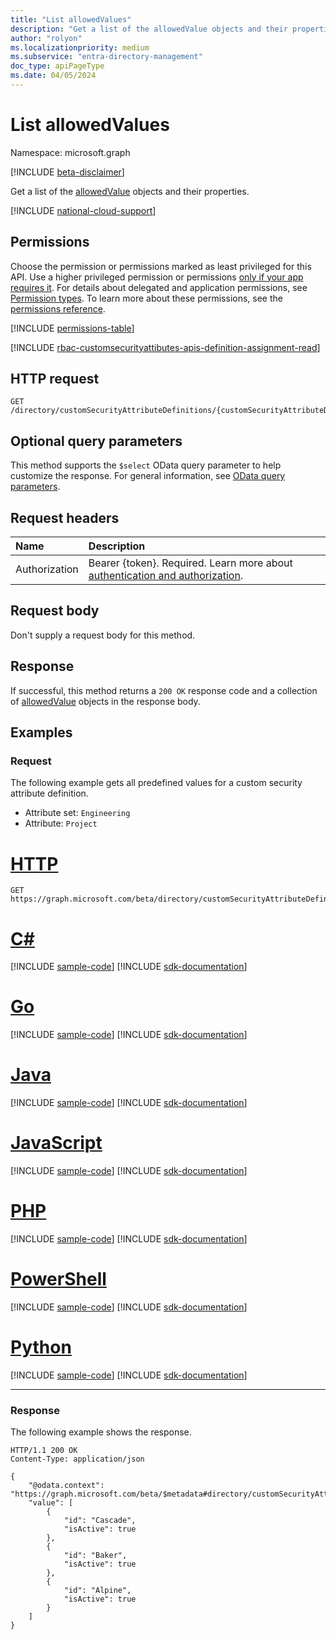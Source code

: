 ```yaml
---
title: "List allowedValues"
description: "Get a list of the allowedValue objects and their properties."
author: "rolyon"
ms.localizationpriority: medium
ms.subservice: "entra-directory-management"
doc_type: apiPageType
ms.date: 04/05/2024
---
```


# List allowedValues

Namespace: microsoft.graph

[!INCLUDE [beta-disclaimer](../../includes/beta-disclaimer.md)]

Get a list of the [allowedValue](../resources/allowedvalue.md) objects and their properties.

[!INCLUDE [national-cloud-support](../../includes/all-clouds.md)]

## Permissions

Choose the permission or permissions marked as least privileged for this API. Use a higher privileged permission or permissions [only if your app requires it](/graph/permissions-overview#best-practices-for-using-microsoft-graph-permissions). For details about delegated and application permissions, see [Permission types](/graph/permissions-overview#permission-types). To learn more about these permissions, see the [permissions reference](/graph/permissions-reference).

<!-- { "blockType": "permissions", "name": "customsecurityattributedefinition_list_allowedvalues" } -->
[!INCLUDE [permissions-table](../includes/permissions/customsecurityattributedefinition-list-allowedvalues-permissions.md)]

[!INCLUDE [rbac-customsecurityattibutes-apis-definition-assignment-read](../includes/rbac-for-apis/rbac-customsecurityattibutes-apis-definition-assignment-read.md)]

## HTTP request

<!-- {
  "blockType": "ignored"
}
-->
``` http
GET /directory/customSecurityAttributeDefinitions/{customSecurityAttributeDefinitionId}/allowedValues
```

## Optional query parameters

This method supports the `$select` OData query parameter to help customize the response. For general information, see [OData query parameters](/graph/query-parameters).

## Request headers

|Name|Description|
|:---|:---|
|Authorization|Bearer {token}. Required. Learn more about [authentication and authorization](/graph/auth/auth-concepts).|

## Request body

Don't supply a request body for this method.

## Response

If successful, this method returns a `200 OK` response code and a collection of [allowedValue](../resources/allowedvalue.md) objects in the response body.

## Examples

### Request

The following example gets all predefined values for a custom security attribute definition.

+ Attribute set: `Engineering`
+ Attribute: `Project`

# [HTTP](#tab/http)
<!-- {
  "blockType": "request",
  "name": "list_allowedvalue",
  "sampleKeys": ["Engineering_Project"]
}
-->
``` http
GET https://graph.microsoft.com/beta/directory/customSecurityAttributeDefinitions/Engineering_Project/allowedValues
```

# [C#](#tab/csharp)
[!INCLUDE [sample-code](../includes/snippets/csharp/list-allowedvalue-csharp-snippets.md)]
[!INCLUDE [sdk-documentation](../includes/snippets/snippets-sdk-documentation-link.md)]

# [Go](#tab/go)
[!INCLUDE [sample-code](../includes/snippets/go/list-allowedvalue-go-snippets.md)]
[!INCLUDE [sdk-documentation](../includes/snippets/snippets-sdk-documentation-link.md)]

# [Java](#tab/java)
[!INCLUDE [sample-code](../includes/snippets/java/list-allowedvalue-java-snippets.md)]
[!INCLUDE [sdk-documentation](../includes/snippets/snippets-sdk-documentation-link.md)]

# [JavaScript](#tab/javascript)
[!INCLUDE [sample-code](../includes/snippets/javascript/list-allowedvalue-javascript-snippets.md)]
[!INCLUDE [sdk-documentation](../includes/snippets/snippets-sdk-documentation-link.md)]

# [PHP](#tab/php)
[!INCLUDE [sample-code](../includes/snippets/php/list-allowedvalue-php-snippets.md)]
[!INCLUDE [sdk-documentation](../includes/snippets/snippets-sdk-documentation-link.md)]

# [PowerShell](#tab/powershell)
[!INCLUDE [sample-code](../includes/snippets/powershell/list-allowedvalue-powershell-snippets.md)]
[!INCLUDE [sdk-documentation](../includes/snippets/snippets-sdk-documentation-link.md)]

# [Python](#tab/python)
[!INCLUDE [sample-code](../includes/snippets/python/list-allowedvalue-python-snippets.md)]
[!INCLUDE [sdk-documentation](../includes/snippets/snippets-sdk-documentation-link.md)]

---

### Response

The following example shows the response.

<!-- {
  "blockType": "response",
  "truncated": true,
  "@odata.type": "Collection(microsoft.graph.allowedValue)"
}
-->
``` http
HTTP/1.1 200 OK
Content-Type: application/json

{
    "@odata.context": "https://graph.microsoft.com/beta/$metadata#directory/customSecurityAttributeDefinitions('Engineering_Project')/allowedValues",
    "value": [
        {
            "id": "Cascade",
            "isActive": true
        },
        {
            "id": "Baker",
            "isActive": true
        },
        {
            "id": "Alpine",
            "isActive": true
        }
    ]
}
```
